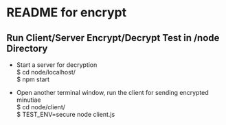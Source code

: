 README for encrypt
===================

Run Client/Server Encrypt/Decrypt Test in /node Directory
-------------

- Start a server for decryption  
$ cd node/localhost/   
$ npm start

- Open another terminal window, run the client for sending encrypted minutiae  
$ cd node/client/  
$ TEST_ENV=secure node client.js
